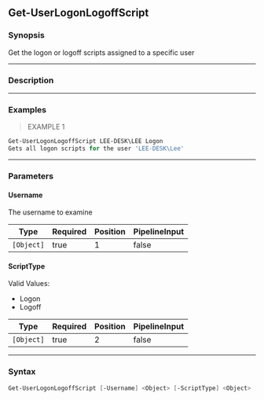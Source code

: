 Get-UserLogonLogoffScript
-------------------------

### Synopsis
Get the logon or logoff scripts assigned to a specific user

---

### Description

---

### Examples
> EXAMPLE 1

```PowerShell
Get-UserLogonLogoffScript LEE-DESK\LEE Logon
Gets all logon scripts for the user 'LEE-DESK\Lee'
```

---

### Parameters
#### **Username**
The username to examine

|Type      |Required|Position|PipelineInput|
|----------|--------|--------|-------------|
|`[Object]`|true    |1       |false        |

#### **ScriptType**

Valid Values:

* Logon
* Logoff

|Type      |Required|Position|PipelineInput|
|----------|--------|--------|-------------|
|`[Object]`|true    |2       |false        |

---

### Syntax
```PowerShell
Get-UserLogonLogoffScript [-Username] <Object> [-ScriptType] <Object> [<CommonParameters>]
```

